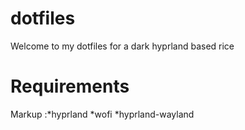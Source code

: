 # dotfiles
Welcome to my dotfiles for a dark hyprland based rice
# Requirements
 Markup :*hyprland
         *wofi 
         *hyprland-wayland

